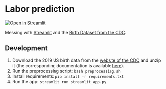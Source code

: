 # Labor prediction

[![Open in Streamlit](https://static.streamlit.io/badges/streamlit_badge_black_white.svg)](https://share.streamlit.io/nkthiebaut/labor-prediction/main)

Messing with [Streamlit](https://streamlit.io) and the [Birth Dataset from the CDC](https://www.cdc.gov/nchs/data_access/vitalstatsonline.htm).

## Development

1. Download the 2019 US birth data from the [website of the CDC](ftp://ftp.cdc.gov/pub/Health_Statistics/NCHS/Datasets/DVS/natality/Nat2019us.zip) and unzip it (the corresponding documentation is available [here](ftp://ftp.cdc.gov/pub/Health_Statistics/NCHS/Dataset_Documentation/DVS/natality/UserGuide2019-508.pdf)).
2. Run the preprocessing script: `bash preprocessing.sh`
3. Install requirements: `pip install -r requirements.txt`
4. Run the app: `streamlit run streamlit_app.py`
